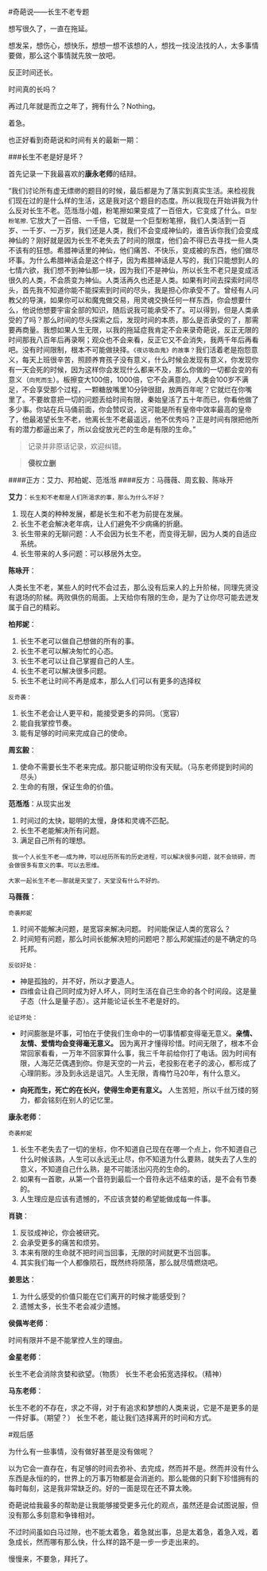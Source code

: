 #奇葩说——长生不老专题

想写很久了，一直在拖延。

想发呆，想伤心，想快乐，想想一想不该想的人，想找一找没法找的人，太多事情要做，那么这个事情就先放一放吧。

反正时间还长。

时间真的长吗？

再过几年就是而立之年了，拥有什么？Nothing。

着急。

也正好看到奇葩说和时间有关的最新一期：

###长生不老是好是坏？

首先记录一下我最喜欢的**康永老师**的结辩。

“我们讨论所有虚无缥缈的题目的时候，最后都是为了落实到真实生活。来检视我们现在过的是什么样的生活，这是我对这个题目的态度。所以我现在开始讲我为什么反对长生不老。范湉湉小姐，粉笔擦如果变成了一百倍大，它变成了什么。`巨型粉笔擦`. 它放大了一百倍、一千倍，它就是一个巨型粉笔擦，我们人类活到一百岁、一千岁、一万岁，我们还是人类，我们不会变成神仙的，谁告诉你我们会变成神仙的？刚好就是因为长生不老失去了时间的限度，他们会不得已去寻找一些人类不该有的狂想。希腊神话里的神仙，他们痛苦、不快乐，变成被的东西，他们做尽坏事。为什么希腊神话会是这个样子，因为希腊神话是人写的，我们只能想到人的七情六欲，我们想不到神仙那一块，因为我们不是神仙，所以长生不老只是变成活很久的人类，不会质变为神仙。人类活再久也还是人类。如果有时间去探索时间尽头，首先我不知道你能不能探索到时间的尽头，我是担心你承受不了。曾经有人问教父的导演，如果你可以和魔鬼做交易，用灵魂交换任何一样东西，你会想要什么，他说他想要宇宙全部的知识，随后说我可能承受不了。可以得到，但是人类承受的了吗？那么时间的尽头探索之后，发现时间的本质，那么是否承受的了，那需要再商量。我想如果人生无限，以我的拖延症我肯定不会来录奇葩说，反正无限的时间那我八百年后再录啊；观众也不会来看，反正它又不会消失，我两千年后再看吧。没有时间限制，根本不可能做抉择。`《夜访吸血鬼》的故事？`我们活着老是抱怨意义，每天上班很辛苦，照顾养育孩子没有意义，什么时候会发现有意义，你发现你有一天会死的时候，因为这样你会发现什么都来不及，那么你做的一切都会变的有意义（`向死而生`）。板擦变大100倍，1000倍，它不会满意的。人类会100岁不满足，不会享受那个过程，一颗糖放嘴里10分钟很甜，放两百年呢？它就烂在你嘴里了。不要故意把一切的问题丢给时间有限，秦始皇活了五十年而已，你看他做了多少事。你站在兵马俑前面，你会赞叹说，这可能是所有皇帝中效率最高的皇帝了，他最渴望长生不老，他离长生不老最遥远，他不优秀吗？正是时间有限把他所有的潜力都逼出来了，所以会绽放光芒的生命是有限的生命。”

> 记录并非原话记录，欢迎纠错。

>**侵权立删**

####正方：艾力、邦柏妮、范湉湉
####反方：马薇薇、周玄毅、陈咏开


**艾力**：`长生和不老都是人们所渴求的事，那么为什么不好？`

1. 现在人类的种种发展，都是长生和不老为前提在发展。
2. 长生不老会解决老年病，让人们避免不少病痛的折磨。
3. 长生带来的无聊问题：人不会因为长生不老，而变得无聊，因为人类的自适应系统。
4. 长生带来的人多问题：可以移居外太空。

**陈咏开**：

人类长生不老，某些人的时代不会过去，那么没有后来人的上升阶梯，同理先贤没有退场的阶梯。两败俱伤的局面。上天给你有限的生命，是为了让你尽可能去迸发属于自己的精彩。

**柏邦妮**：

1. 长生不老可以做自己想做的所有的事。
2. 长生不老可以解决匆忙的心态。
3. 长生不老可以让自己掌握自己的人生。
4. 长生不老可以解决很多问题。
5. 长生不老让时间不再是成本，那么人们可以有更多的选择权

`反奇袭：`

1. 长生不老会让人更平和，能接受更多的异同。（宽容）
2. 能自我掌控节奏。
3. 能有足够的时间来完成自己的使命。

**周玄毅**：

1. 使命不需要长生不老来完成。那只能证明你没有天赋。（马东老师提到时间的尽头）
2. 生命的有限，保证生命的价值。

**范湉湉**：从现实出发

1. 时间过的太快，聪明的太慢，身体和灵魂不匹配。
2. 长生不老能解决所有问题。
3. 满足自己所有的理想。

` 我一个人长生不老——成为神，可以经历所有的历史进程，可以解决很多问题，就不会琐碎，而会做很多有意义的事。可以去思维。`

`大家一起长生不老——那就是天堂了，天堂没有什么不好的。`

**马薇薇**：

`奇袭邦妮`


1. 时间不能解决问题，是宽容来解决问题。 时间能保证人类的宽容么？
2. 时间短有问题，那么时间长能解决短的问题吧？那么邦妮描述的是不确定的乌托邦。

`反驳好处：`

* 神是孤独的，并不好，所以才要造人。
* 四维会让自己同时成为好人坏人，同时生活在自己生命的各个时间段。这是量子态（什么是量子态）。这并能论证长生不老是好的。

`论证坏处：`

- 时间膨胀是坏事，可怕在于使我们生命中的一切事情都变得毫无意义。**亲情、友情、爱情均会变得毫无意义。**
			因为离开才懂得珍惜。时间无限了，根本不会常回家看看，一万年不回家算什么事，我三千年前给你打了电话。因为时间有限，人海茫茫偶遇到你。你是天空的一片云，老投影在老子的波心，都形成了心理阴影。涉及到永远是诅咒。人生无限，青梅竹马20年，有什么意义。


- **向死而生，死亡的在长兴，使得生命更有意义。**
人生苦短，所以千丝万缕的努力，都会铭刻在别人的记忆里。

**康永老师**：

`奇袭邦妮`

1. 长生不老失去了一切的坐标，你不知道自己现在在哪一个点上，你不知道自己什么时候该熟，人生可以永远无止尽，你不知道为什么要熟，就失去了人生的意义，不知道自己什么熟，是不可能活出闪亮的生命的。
2. 如果有一首歌，从第一个音符到最后一个音符永远不结束的话，是不会有节奏的。
3. 人生理应是应该有遗憾的，不应该贪婪的希望能做成每一件事。

**肖骁**：

1. 反驳成神论，你会被研究。
2. 会承受更多的痛苦和烦劳。
3. 本来有限的生命就不把时间当回事，无限的时间就更不当回事。
4. 其实我们每一个人都像陨石，既然终将陨落，那么就尽情燃烧吧。

**姜思达**：

1. 为什么感受的价值只能在它们离开的时候才能感受到？
2. 遗憾太多，长生不老会减少遗憾。

**侯佩岑老师**：

时间有限并不是不能掌控人生的理由。

**金星老师**：

长生不老会消除贪婪和欲望。（物质）
长生不老会拓宽选择权。（精神）

**马东老师**：

长生不老的不存在，求之不得，对于有追求和梦想的人类来说，它是不是更多的是一件好事。（期望？）
长生不老，能让我们选择离开的时间和方式。

#观后感

为什么有一些事情，没有做好甚至是没有做呢？

以为它会一直存在，有足够的时间去弥补、去完成，然而并不是。然而并没有什么东西是永恒的的，世界上的万事万物都是会消逝的。那么能做的只剩下珍惜拥有的每时每刻，这是我非常缺乏的。好的一面是现在还不算太晚。

奇葩说给我最多的帮助是让我能够接受更多元化的观点，虽然还是会试图说服，但没有那么多刻意和争锋相对。

不过时间虽如白马过隙，也不能太着急，着急就出事，总是太着急，着急入戏，着急成长，然而哪有那么快，什么样的路不是一步一步走出来的。

慢慢来，不要急，拜托了。
